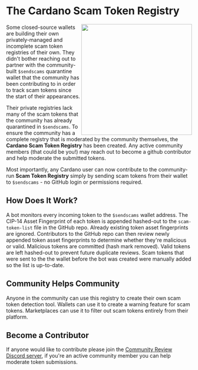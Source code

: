 # The Cardano Scam Token Registry

<img align="right" src="https://i.imgur.com/wnXIsuX.jpeg" width="300">

Some closed-source wallets are building their own privately-managed and incomplete scam token registries of their own. They didn't bother reaching out to partner with the community-built `$sendscams` quarantine wallet that the community has been contributing to in order to track scam tokens since the start of their appearances.

Their private registries lack many of the scam tokens that the community has already quarantined in `$sendscams`. To ensure the community has a complete registry that is moderated by the community themselves, the **Cardano Scam Token Registry** has been created. Any active community members (that could be you!) may reach out to become a github contributor and help moderate the submitted tokens.

Most importantly, any Cardano user can now contribute to the community-run **Scam Token Registry** simply by sending scam tokens from their wallet to `$sendscams` - no GitHub login or permissions required.

## How Does It Work?
A bot monitors every incoming token to the `$sendscams` wallet address. The CIP-14 Asset Fingerprint of each token is appended hashed-out to the `scam-token-list` file in the GitHub repo. Already existing token asset fingerprints are ignored. Contributors to the GitHub repo can then review newly appended token asset fingerprints to determine whether they're malicious or valid. Malicious tokens are committed (hash mark removed). Valid tokens are left hashed-out to prevent future duplicate reviews. Scam tokens that were sent to the the wallet before the bot was created were manually added so the list is up-to-date.

## Community Helps Community
Anyone in the community can use this registry to create their own scam token detection tool. Wallets can use it to create a warning feature for scam tokens. Marketplaces can use it to filter out scam tokens entirely from their platform.

## Become a Contributor
If anyone would like to contribute please join the [Community Review Discord server](https://discord.gg/hqwvvR6KpM), if you're an active community member you can help moderate token submissions.
